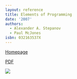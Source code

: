 ```yaml
---
layout: reference
title: Elements of Programming
date: '2007'
authors:
  - Alexander A. Stepanov
  - Paul McJones
isbn: 032163537X
---
```

[Homepage](http://www.elementsofprogramming.com)

[PDF](http://elementsofprogramming.com/eop_coloredlinks.pdf)

![](/media/books/stepanov.jpg)
